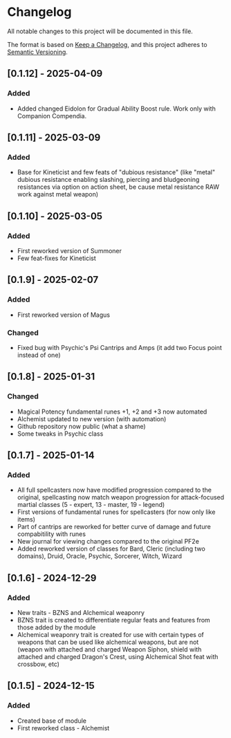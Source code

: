 # Changelog

All notable changes to this project will be documented in this file.

The format is based on [Keep a Changelog](https://keepachangelog.com/en/1.1.0/),
and this project adheres to [Semantic Versioning](https://semver.org/spec/v2.0.0.html).

## [0.1.12] - 2025-04-09

### Added

* Added changed Eidolon for Gradual Ability Boost rule. Work only with Companion Compendia.

## [0.1.11] - 2025-03-09

### Added

* Base for Kineticist and few feats of "dubious resistance" (like "metal" dubious resistance enabling slashing, piercing and bludgeoning resistances via option on action sheet, be cause metal resistance RAW work against metal weapon)

## [0.1.10] - 2025-03-05

### Added

* First reworked version of Summoner
* Few feat-fixes for Kineticist

## [0.1.9] - 2025-02-07

### Added

* First reworked version of Magus

### Changed

* Fixed bug with Psychic's Psi Cantrips and Amps (it add two Focus point instead of one)

## [0.1.8] - 2025-01-31

### Changed

* Magical Potency fundamental runes +1, +2 and +3 now automated
* Alchemist updated to new version (with automation)
* Github repository now public (what a shame)
* Some tweaks in Psychic class

## [0.1.7] - 2025-01-14

### Added

* All full spellcasters now have modified progression compared to the original, spellcasting now match weapon progression for attack-focused martial classes (5 - expert, 13 - master, 19 - legend)
* First versions of fundamental runes for spellcasters (for now only like items)
* Part of cantrips are reworked for better curve of damage and future compabitility with runes
* New journal for viewing changes compared to the original PF2e
* Added reworked version of classes for Bard, Cleric (including two domains), Druid, Oracle, Psychic, Sorcerer, Witch, Wizard

## [0.1.6] - 2024-12-29

### Added

* New traits - BZNS and Alchemical weaponry
* BZNS trait is created to differentiate regular feats and features from those added by the module
* Alchemical weaponry trait is created for use with certain types of weapons that can be used like alchemical weapons, but are not (weapon with attached and charged Weapon Siphon, shield with attached and charged Dragon's Crest, using Alchemical Shot feat with crossbow, etc)

## [0.1.5] - 2024-12-15

### Added

* Created base of module
* First reworked class - Alchemist